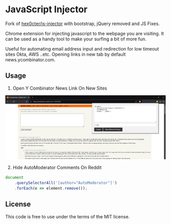 # JavaScript Injector

Fork of [hex0cter/js-injector](https://github.com/hex0cter/js-injector) with bootstrap, jQuery removed and JS Fixes.

Chrome extension for injecting javascript to the webpage you are visiting. It can be used as a handy tool to make your surfing a bit of more fun.

Useful for automating email address input and redirection for low timeout sites Okta, AWS ..etc.
Opening links in new tab by default news.ycombinator.com.

## Usage

1. Open Y Combinator News Link On New Sites

![alt text](https://raw.githubusercontent.com/saurabh-kushwah/js-injector/master/public/hackernews.png "the snippet will be executed")

2. Hide AutoModerator Comments On Reddit

```javascript
document
    .querySelectorAll('[author="AutoModerator"]')
    .forEach(e => element.remove());
```

## License

This code is free to use under the terms of the MIT license.
